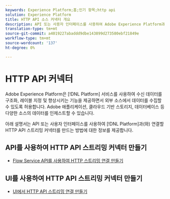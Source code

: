 ```yaml
---
keywords: Experience Platform;홈;인기 항목;http api
solution: Experience Platform
title: HTTP API 소스 커넥터 개요
description: API 또는 사용자 인터페이스를 사용하여 Adobe Experience Platform과 연결할 스트리밍 커넥터를 만드는 방법에 대해 알아보십시오.
translation-type: tm+mt
source-git-commit: a4019227abaddd9dbe143899d273580ebf21849e
workflow-type: tm+mt
source-wordcount: '137'
ht-degree: 0%

---
```



# HTTP API 커넥터

Adobe Experience Platform은 [!DNL Platform] 서비스를 사용하여 수신 데이터를 구조화, 레이블 지정 및 향상시키는 기능을 제공하면서 외부 소스에서 데이터를 수집할 수 있도록 허용합니다. Adobe 애플리케이션, 클라우드 기반 스토리지, 데이터베이스 등 다양한 소스의 데이터를 인제스트할 수 있습니다.

아래 설명서는 API 또는 사용자 인터페이스를 사용하여 [!DNL Platform]과(와) 연결할 HTTP API 스트리밍 커넥터를 만드는 방법에 대한 정보를 제공합니다.

## API를 사용하여 HTTP API 스트리밍 커넥터 만들기

- [Flow Service API를 사용하여 HTTP 스트리밍 연결 만들기](../../tutorials/api/create/streaming/http.md)

## UI를 사용하여 HTTP API 스트리밍 커넥터 만들기

- [UI에서 HTTP API 스트리밍 연결 만들기](../../tutorials/ui/create/streaming/http.md)